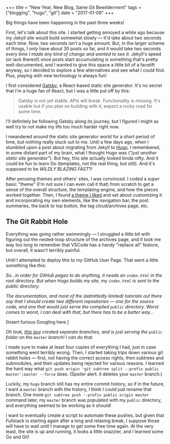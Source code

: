 +++
title = "New Year, New Blog, Same Git Bewilderment"
tags = ["blogging", "hugo", "git"]
date = "2017-01-09"
+++

Big things have been happening in the past three weeks!

First, let's talk about this site. I started getting annoyed a while ago because my Jekyll site would build somewhat slowly — it'd take about two seconds each time. Now, two seconds isn't a huge amount. But, in the larger scheme of things, I *only* have about 30 posts so far, and it would take two seconds *every time I made any kind of change and wanted to see it*. Jekyll's speed (or lack thereof) once posts start accumulating is something that's pretty well-documented, and I wanted to give this space a little bit of a facelift anyway, so I decided to explore a few alternatives and see what I could find. Plus, playing with new technology is always fun!

I first considered [Gatsby](https://github.com/gatsbyjs/gatsby), a React-based static site generator. It's no secret that I'm a huge fan of React, but I was a little put off by this:

> Gatsby is not yet stable. APIs will break. Functionality is missing. It's usable but if you plan on building with it, expect a rocky road for some time.

I'll definitely be following Gatsby along its journey, but I figured I might as well try to not make my life too much harder right now.

I meandered around the static site generator world for a short period of time, but nothing really stuck out to me. Until a few days ago, when I stumbled upon a post about migrating from Jekyll to [Hugo](https://gohugo.io/). I remembered, in some distant part of my brain, what I thought Hugo was (*"just another static site generator"*). But hey, this site actually looked kinda nifty. And it could be fun to learn Go (templates, not the real thing, but still). And it's supposed to be *WILDLY BLAZING FAST*?!

After perusing themes and others' sites, I was convinced. I coded a *super* basic "theme" (I'm not sure I can even call it that) from scratch to get a sense of the overall structure, the templating engine, and how the pieces worked together. Then, I found [a theme I liked](https://github.com/digitalcraftsman/hugo-steam-theme) and set about customizing it and incorporating my own elements, like the navigation bar, the post summaries, the back to top button, the tag cloud/archives page, etc.

## The Git Rabbit Hole

Everything was going rather swimmingly — I struggled a little bit with figuring out the nested-loop structure of the archives page, and it took me way too long to remember that VSCode has a handy "replace all" feature, but overall, it wasn't terribly painful.

Until I attempted to deploy this to my GitHub User Page. That went a little something like this:

*So...in order for GitHub pages to do anything, it needs an `index.html` in the root directory. But when Hugo builds my site, my `index.html` is sent to the public directory.*

*The documentation, and most of the (admittedly limited) tutorials out there say that I should create two different repositories — one for the source code, and one that would just serve the compiled `public` directory. Worst comes to worst, I can deal with that, but there has to be a better way...*

[Insert furious Googling here.]

*Oh look, [this guy](https://hjdskes.github.io/blog/deploying-hugo-on-personal-gh-pages/) created separate branches, and is just serving the `public` folder on the `master` branch! I can do that.*

I made sure to make at least four copies of everything I had, just in case something went terribly wrong. Then, I started taking trips down various git rabbit holes — first, not having the correct access rights, then subtrees and submodules, and then updates being rejected for various reasons. I learned the hard way what `git push origin 'git subtree split --prefix public master':master --force` does. (Spoiler alert: it deletes your `master` branch.)

Luckily, my `hugo` branch still has my entire commit history, so if in the future, I want a `master` branch with the history, I think I could just rename that branch. One more `git subtree push --prefix public origin master` command later, my `master` branch was populated with my `public` directory, and everything seemed to be working as it should!

I want to eventually create a script to automate these pushes, but given that Fullstack is starting again after a long and relaxing break, I suppose those will have to wait until I manage to get some free time again. At the very least, the site is up and running, it looks a little snazzier, and I learned some Go and Git!
